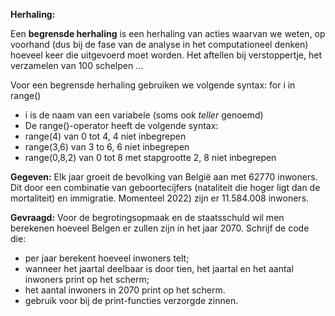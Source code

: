 **Herhaling:**

Een **begrensde herhaling** is een herhaling van acties waarvan we weten, op voorhand (dus bij de fase van de analyse in het computationeel denken) hoeveel keer die uitgevoerd moet worden. Het aftellen bij verstoppertje, het verzamelen van 100 schelpen ... 

Voor een begrensde herhaling gebruiken we volgende syntax: 
for i in range() 
* i is de naam van een variabele (soms ook *teller* genoemd)
* De range()-operator heeft de volgende syntax:
* range(4) van 0 tot 4, 4 niet inbegrepen 
* range(3,6) van 3 to 6, 6 niet inbegrepen
* range(0,8,2) van 0 tot 8 met stapgrootte 2, 8 niet inbegrepen

**Gegeven:**
Elk jaar groeit de bevolking van België aan met 62770 inwoners. Dit door een combinatie van geboortecijfers (nataliteit die hoger ligt dan de mortaliteit) en immigratie. Momenteel 2022) zijn er 11.584.008 inwoners.

**Gevraagd:** 
Voor de begrotingsopmaak en de staatsschuld wil men berekenen hoeveel Belgen er zullen zijn in het jaar 2070. 
Schrijf de code die: 
* per jaar berekent hoeveel inwoners telt;
* wanneer het jaartal deelbaar is door tien, het jaartal en het aantal inwoners print op het scherm;
* het aantal inwoners in 2070 print op het scherm.  
* gebruik voor bij de print-functies verzorgde zinnen. 